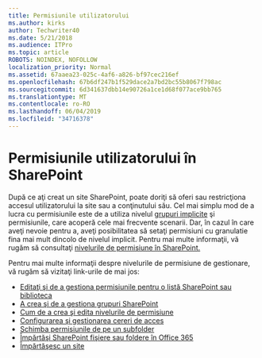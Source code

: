 ```yaml
---
title: Permisiunile utilizatorului
ms.author: kirks
author: Techwriter40
ms.date: 5/21/2018
ms.audience: ITPro
ms.topic: article
ROBOTS: NOINDEX, NOFOLLOW
localization_priority: Normal
ms.assetid: 67aaea23-025c-4af6-a826-bf97cec216ef
ms.openlocfilehash: 67b6df247b1f529dace2a7bd2bc55b8067f798ac
ms.sourcegitcommit: 6d341637dbb14e90726a1ce1d68f077ace9bb765
ms.translationtype: MT
ms.contentlocale: ro-RO
ms.lasthandoff: 06/04/2019
ms.locfileid: "34716378"
---
```

# <a name="user-permissions-in-sharepoint"></a>Permisiunile utilizatorului în SharePoint

<p>După ce aţi creat un site SharePoint, poate doriţi să oferi sau restricţiona accesul utilizatorului la site sau a conţinutului său. Cel mai simplu mod de a lucra cu permisiunile este de a utiliza nivelul <a href="https://support.office.com/en-us/article/default-sharepoint-groups-13bb2b6b-dd8c-447e-b71b-0e4bb9efe1d3">grupuri implicite</a> şi permisiunile, care acoperă cele mai frecvente scenarii. Dar, în cazul în care aveţi nevoie pentru a, aveţi posibilitatea să setaţi permisiuni cu granulatie fina mai mult dincolo de nivelul implicit. Pentru mai multe informaţii, vă rugăm să consultaţi <a href="https://docs.microsoft.com/en-us/sharepoint/understanding-permission-levels">nivelurile de permisiune în SharePoint.</a></p>  <p>Pentru mai multe informaţii despre nivelurile de permisiune de gestionare, vă rugăm să vizitaţi link-urile de mai jos:&nbsp;</p>  <ul>  <li><a href="https://support.office.com/en-us/article/customize-permissions-for-a-sharepoint-list-or-library-02d770f3-59eb-4910-a608-5f84cc297782">Editaţi şi de a gestiona permisiunile pentru o listă SharePoint sau biblioteca</a></li>  <li><a href="https://support.office.com/en-us/article/create-and-manage-sharepoint-groups-b1e3cd23-1a78-4264-9284-87fed7282048">A crea şi de a gestiona grupuri SharePoint</a></li>  <li><span style="mso-bidi-font-weight: bold;"><a href="https://docs.microsoft.com/en-us/sharepoint/how-to-create-and-edit-permission-levels">Cum de a crea şi edita nivelurile de permisiune</a></span><u></u></li>  <li><a href="https://support.office.com/en-us/article/set-up-and-manage-access-requests-94b26e0b-2822-49d4-929a-8455698654b3">Configurarea şi gestionarea cereri de acces</a></li>  <li><a href="https://support.office.com/en-us/article/change-the-permissions-on-a-subfolder-5427bd7c-f20a-4f75-8cf2-5359dd45a1a6">Schimba permisiunile de pe un subfolder</a></li>  <li><a href="https://support.office.com/en-us/article/share-sharepoint-files-or-folders-1fe37332-0f9a-4719-970e-d2578da4941c">Împărtăşi SharePoint fişiere sau foldere în Office 365</a></li>  <li><a href="https://support.office.com/en-us/article/share-a-site-958771a8-d041-4eb8-b51c-afea2eae3658">Împărtăşesc un site</a></li>  </ul>
